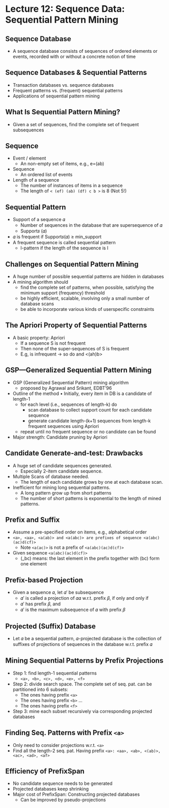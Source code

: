 # Lecture 12: Sequence Data: Sequential Pattern Mining
## Sequence Database
* A sequence database consists of sequences of ordered elements or events, recorded with or without a concrete notion of time
## Sequence Databases & Sequential Patterns
* Transaction databases vs. sequence databases
* Frequent patterns vs. (frequent) sequential patterns
* Applications of sequential pattern mining
## What Is Sequential Pattern Mining?
* Given a set of sequences, find the complete set of frequent subsequences
## Sequence
* Event / element
  * An non-empty set of items, e.g., e=(ab)
* Sequence
  * An ordered list of events
* Length of a sequence
  * The number of instances of items in a sequence
  * The length of `< (ef) (ab) (df) c b >` is 8 (Not 5!)
## Sequential Pattern
* Support of a sequence 𝛼
  *  Number of sequences in the database that are supersequence of 𝛼
  * Support𝑠 (𝛼)
* 𝛼 is frequent if Support𝑠(𝛼) ≥ min_support
* A frequent sequence is called sequential pattern
  * l-pattern if the length of the sequence is l
## Challenges on Sequential Pattern Mining
* A huge number of possible sequential patterns are hidden in databases
* A mining algorithm should
  * find the complete set of patterns, when possible, satisfying the minimum support (frequency) threshold
  * be highly efficient, scalable, involving only a small number of database scans
  * be able to incorporate various kinds of userspecific constraints
## The Apriori Property of Sequential Patterns
* A basic property: Apriori
  * If a sequence S is not frequent
  * Then none of the super-sequences of S is frequent
  * E.g, <hb> is infrequent -> so do <hab> and <(ah)b>
## GSP—Generalized Sequential Pattern Mining
* GSP (Generalized Sequential Pattern) mining algorithm
  * proposed by Agrawal and Srikant, EDBT’96
* Outline of the method
• Initially, every item in DB is a candidate of length-1
  * for each level (i.e., sequences of length-k) do
    * scan database to collect support count for each candidate sequence
    * generate candidate length-(k+1) sequences from length-k frequent sequences using Apriori
  * repeat until no frequent sequence or no candidate can be found
* Major strength: Candidate pruning by Apriori
## Candidate Generate-and-test: Drawbacks
* A huge set of candidate sequences generated.
  * Especially 2-item candidate sequence.
* Multiple Scans of database needed.
  * The length of each candidate grows by one at each database scan.
* Inefficient for mining long sequential patterns.
  * A long pattern grow up from short patterns
  * The number of short patterns is exponential to the length of mined patterns.
## Prefix and Suffix
* Assume a pre-specified order on items, e.g., alphabetical order
* `<a>, <aa>, <a(ab)> and <a(abc)> are prefixes of sequence <a(abc)(ac)d(cf)>`
  * Note `<a(ac)>` is not a prefix of `<a(abc)(ac)d(cf)>`
* Given sequence `<a(abc)(ac)d(cf)>`
  * (_bc) means: the last element in the prefix together with (bc) form one element
## Prefix-based Projection
* Given a sequence 𝛼, let 𝛼′ be subsequence
  * 𝛼′ is called a projection of 𝛼𝛼 w.r.t. prefix 𝛽, if only and only if
  * 𝛼′ has prefix 𝛽, and
  * 𝛼′ is the maximum subsequence of 𝛼 with prefix 𝛽
## Projected (Suffix) Database
* Let 𝛼 be a sequential pattern, 𝛼-projected database is the collection of suffixes of projections of sequences in the database w.r.t. prefix 𝛼
## Mining Sequential Patterns by Prefix Projections
* Step 1: find length-1 sequential patterns
  * `<a>, <b>, <c>, <d>, <e>, <f>`
* Step 2: divide search space. The complete set of seq. pat. can be partitioned into 6 subsets:
  * The ones having prefix `<a>`
  * The ones having prefix `<b>` ...
  * The ones having prefix `<f>`
* Step 3: mine each subset recursively via corresponding projected databases
## Finding Seq. Patterns with Prefix `<a>`
* Only need to consider projections w.r.t. `<a>`
* Find all the length-2 seq. pat. Having prefix `<a>: <aa>, <ab>, <(ab)>, <ac>, <ad>, <af>`
## Efficiency of PrefixSpan
* No candidate sequence needs to be generated
* Projected databases keep shrinking
* Major cost of PrefixSpan: Constructing projected databases
  * Can be improved by pseudo-projections
